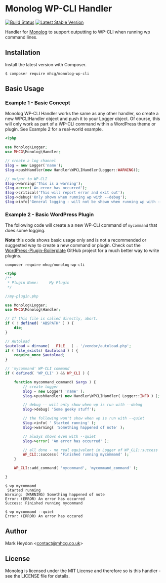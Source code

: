# Monolog WP-CLI Handler

[![Build Status](https://img.shields.io/travis/com/mhcg/monolog-wp-cli.svg)](https://travis-ci.com/mhcg/monolog-wp-cli)
[![Latest Stable Version](https://img.shields.io/packagist/v/mhcg/monolog-wp-cli.svg)](https://packagist.org/packages/mhcg/monolog-wp-cli)

Handler for [Monolog](https://github.com/Seldaek/monolog) to support outputting to WP-CLI when running wp command lines.

## Installation
Install the latest version with Composer.

```shell
$ composer require mhcg/monolog-wp-cli
```

## Basic Usage

### Example 1 - Basic Concept

Monolog WP-CLI Handler works the same as any other handler, so create a new WPCLIHandler object and push it to your Logger object.  Of course, this will only work as part of a WP-CLI command within a WordPress theme or plugin.  See Example 2 for a real-world example.

```php
<?php

use Monolog\Logger;
use MHCG\Monolog\Handler;

// create a log channel
$log = new Logger('name');
$log->pushHandler(new Handler\WPCLIHandler(Logger::WARNING));

// output to WP-CLI
$log->warning('This is a warning');
$log->error('An error has occurred');
$log->critical('This will report error and exit out');
$log->debug('Only shown when running wp with --debug');
$log->info('General logging - will not be shown when running wp with --quiet');
```

### Example 2 - Basic WordPress Plugin

The following code will create a a new WP-CLI command of `mycommand` that does some logging.

**Note** this code shows basic usage only and is not a recommended or suggested way to create a new command or plugin.  Check out the [WordPress-Plugin-Boilerplate](https://github.com/DevinVinson/WordPress-Plugin-Boilerplate) GitHub project for a much better way to write plugins.

```shell
composer require mhcg/monolog-wp-cli
```

```php
<?php
/**
 * Plugin Name:     My Plugin
 */

//my-plugin.php

use Monolog\Logger;
use MHCG\Monolog\Handler;

// If this file is called directly, abort.
if ( ! defined( 'ABSPATH' ) ) {
	die;
}

// Autoload
$autoload = dirname( __FILE__ ) . '/vendor/autoload.php';
if ( file_exists( $autoload ) ) {
	require_once $autoload;
}

// 'mycommand' WP-CLI command
if ( defined( 'WP_CLI' ) && WP_CLI ) {

	function mycommand_command( $args ) {
		// create logger
		$log = new Logger( 'name' );
		$log->pushHandler( new Handler\WPCLIHandler( Logger::INFO ) );

		// debug -- will only show when wp is run with --debug
		$log->debug( 'Some geeky stuff');

		// the following won't show when wp is run with --quiet
		$log->info( ' Started running' );
		$log->warning( 'Something happened of note' );

		// always shows even with --quiet
		$log->error( 'An error has occurred' );

		// all done - no real equivalent in Logger of WP_CLI::success
		WP_CLI::success( 'Finished running mycommand' );
	}

	WP_CLI::add_command( 'mycommand', 'mycommand_command' );

}

```

```shell
$ wp mycommand
 Started running
Warning: (WARNING) Something happened of note
Error: (ERROR) An error has occurred
Success: Finished running mycommand
```

```shell
$ wp mycommand --quiet
Error: (ERROR) An error has occured
```

## Author
Mark Heydon <[contact@mhcg.co.uk](contact@mhcg.co.uk)> 

## License
Monolog is licensed under the MIT License and therefore so is this handler - see the LICENSE file for details.
